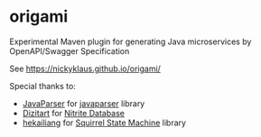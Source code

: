 # origami
Experimental Maven plugin for generating Java microservices by OpenAPI/Swagger Specification

See https://nickyklaus.github.io/origami/

Special thanks to:
- [JavaParser](https://javaparser.org) for [javaparser](https://github.com/javaparser/javaparser) library
- [Dizitart](https://www.dizitart.org/) for [Nitrite Database](https://github.com/nitrite/nitrite-java)
- [hekailiang](https://github.com/hekailiang) for [Squirrel State Machine](http://hekailiang.github.io/squirrel) library 
